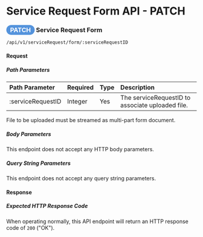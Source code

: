 # Service Request Form API - PATCH

### <span style="background-color: #5493dc; font-weight: bold; color: #ffffff; padding: 3px 10px; border-radius: 14px;">PATCH</span> **Service Request Form**

```text
/api/v1/serviceRequest/form/:serviceRequestID
```

#### Request

##### Path Parameters

| Path Parameter | Required | Type | Description |
| :--- | :--- | :--- | :--- |
| :serviceRequestID | Integer | Yes | The serviceRequestID to associate uploaded file. |

File to be uploaded must be streamed as multi-part form document.

##### Body Parameters

This endpoint does not accept any HTTP body parameters.

##### Query String Parameters

This endpoint does not accept any query string parameters.

#### Response

##### Expected HTTP Response Code

When operating normally, this API endpoint will return
an HTTP response code of `200` ("OK").
